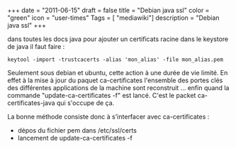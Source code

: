 +++
date = "2011-06-15"
draft = false
title = "Debian java ssl"
color = "green"
icon = "user-times"
Tags = [ "mediawiki"]
description = "Debian java ssl"
+++

dans toutes les docs java pour ajouter un certificats racine dans le
keystore de java il faut faire :

    keytool -import -trustcacerts -alias 'mon_alias' -file mon_alias.pem

Seulement sous debian et ubuntu, cette action à une durée de vie limité.
En effet à la mise à jour du paquet ca-certificates l'ensemble des
portes clés des différentes applications de la machine sont reconstruit
... enfin quand la commande "update-ca-certificates -f" est lancé. C'est
le packet ca-certificates-java qui s'occupe de ça.

La bonne méthode consiste donc à s'interfacer avec ca-certificates :

-   dépos du fichier pem dans /etc/ssl/certs
-   lancement de update-ca-certificates -f

